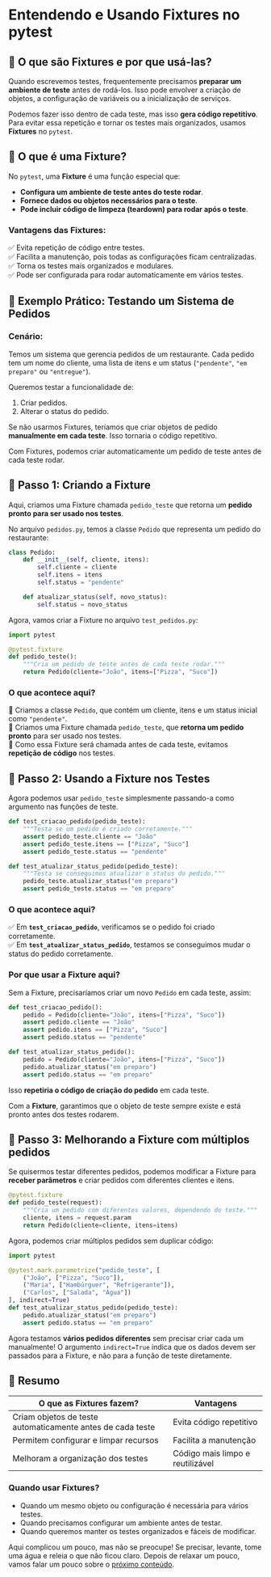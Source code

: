 # Entendendo e Usando Fixtures no pytest

## 📌 **O que são Fixtures e por que usá-las?**  

Quando escrevemos testes, frequentemente precisamos **preparar um ambiente de teste** antes de rodá-los. Isso pode envolver a criação de objetos, a configuração de variáveis ou a inicialização de serviços.  

Podemos fazer isso dentro de cada teste, mas isso **gera código repetitivo**. Para evitar essa repetição e tornar os testes mais organizados, usamos **Fixtures** no `pytest`.  

## 🔹 **O que é uma Fixture?**  

No `pytest`, uma **Fixture** é uma função especial que:  
- **Configura um ambiente de teste antes do teste rodar**.  
- **Fornece dados ou objetos necessários para o teste**.  
- **Pode incluir código de limpeza (teardown) para rodar após o teste**.  

### **Vantagens das Fixtures:**  
✅ Evita repetição de código entre testes.  
✅ Facilita a manutenção, pois todas as configurações ficam centralizadas.  
✅ Torna os testes mais organizados e modulares.  
✅ Pode ser configurada para rodar automaticamente em vários testes.  

## 📌 **Exemplo Prático: Testando um Sistema de Pedidos**  

### **Cenário:**  
Temos um sistema que gerencia pedidos de um restaurante. Cada pedido tem um nome do cliente, uma lista de itens e um status (`"pendente"`, `"em preparo"` ou `"entregue"`).  

Queremos testar a funcionalidade de:  
1. Criar pedidos.  
2. Alterar o status do pedido.  

Se não usarmos Fixtures, teríamos que criar objetos de pedido **manualmente em cada teste**. Isso tornaria o código repetitivo.  

Com Fixtures, podemos criar automaticamente um pedido de teste antes de cada teste rodar.  


## 🔹 **Passo 1: Criando a Fixture**  
Aqui, criamos uma Fixture chamada `pedido_teste` que retorna um **pedido pronto para ser usado nos testes**.

No arquivo `pedidos.py`, temos a classe `Pedido` que representa um pedido do restaurante:
```python
class Pedido:
    def __init__(self, cliente, itens):
        self.cliente = cliente
        self.itens = itens
        self.status = "pendente"

    def atualizar_status(self, novo_status):
        self.status = novo_status
```

Agora, vamos criar a Fixture no arquivo `test_pedidos.py`:

```python
import pytest

@pytest.fixture
def pedido_teste():
    """Cria um pedido de teste antes de cada teste rodar."""
    return Pedido(cliente="João", itens=["Pizza", "Suco"])
```

### **O que acontece aqui?**  
🔹 Criamos a classe `Pedido`, que contém um cliente, itens e um status inicial como `"pendente"`.  
🔹 Criamos uma Fixture chamada `pedido_teste`, que **retorna um pedido pronto** para ser usado nos testes.  
🔹 Como essa Fixture será chamada antes de cada teste, evitamos **repetição de código** nos testes.  


## 🔹 **Passo 2: Usando a Fixture nos Testes**  
Agora podemos usar `pedido_teste` simplesmente passando-a como argumento nas funções de teste.

```python
def test_criacao_pedido(pedido_teste):
    """Testa se um pedido é criado corretamente."""
    assert pedido_teste.cliente == "João"
    assert pedido_teste.itens == ["Pizza", "Suco"]
    assert pedido_teste.status == "pendente"

def test_atualizar_status_pedido(pedido_teste):
    """Testa se conseguimos atualizar o status do pedido."""
    pedido_teste.atualizar_status("em preparo")
    assert pedido_teste.status == "em preparo"
```

### **O que acontece aqui?**  
✅ Em **`test_criacao_pedido`**, verificamos se o pedido foi criado corretamente.  
✅ Em **`test_atualizar_status_pedido`**, testamos se conseguimos mudar o status do pedido corretamente.  

### **Por que usar a Fixture aqui?**  
Sem a Fixture, precisaríamos criar um novo `Pedido` em cada teste, assim:  

```python
def test_criacao_pedido():
    pedido = Pedido(cliente="João", itens=["Pizza", "Suco"])
    assert pedido.cliente == "João"
    assert pedido.itens == ["Pizza", "Suco"]
    assert pedido.status == "pendente"

def test_atualizar_status_pedido():
    pedido = Pedido(cliente="João", itens=["Pizza", "Suco"])
    pedido.atualizar_status("em preparo")
    assert pedido.status == "em preparo"
```

Isso **repetiria o código de criação do pedido** em cada teste.  

Com a **Fixture**, garantimos que o objeto de teste sempre existe e está pronto antes dos testes rodarem.  


## 📌 **Passo 3: Melhorando a Fixture com múltiplos pedidos**  
Se quisermos testar diferentes pedidos, podemos modificar a Fixture para **receber parâmetros** e criar pedidos com diferentes clientes e itens.  

```python
@pytest.fixture
def pedido_teste(request):
    """Cria um pedido com diferentes valores, dependendo do teste."""
    cliente, itens = request.param
    return Pedido(cliente=cliente, itens=itens)
```

Agora, podemos criar múltiplos pedidos sem duplicar código:  

```python
import pytest

@pytest.mark.parametrize("pedido_teste", [
    ("João", ["Pizza", "Suco"]),
    ("Maria", ["Hambúrguer", "Refrigerante"]),
    ("Carlos", ["Salada", "Água"])
], indirect=True)
def test_atualizar_status_pedido(pedido_teste):
    pedido.atualizar_status("em preparo")
    assert pedido.status == "em preparo"
```

Agora testamos **vários pedidos diferentes** sem precisar criar cada um manualmente! O argumento `indirect=True` indica que os dados devem ser passados para a Fixture, e não para a função de teste diretamente.


## 🔹 **Resumo**
| **O que as Fixtures fazem?** | **Vantagens** |
|------------------------------|--------------|
| Criam objetos de teste automaticamente antes de cada teste | Evita código repetitivo |
| Permitem configurar e limpar recursos | Facilita a manutenção |
| Melhoram a organização dos testes | Código mais limpo e reutilizável |

### **Quando usar Fixtures?**  
- Quando um mesmo objeto ou configuração é necessária para vários testes.  
- Quando precisamos configurar um ambiente antes de testar.  
- Quando queremos manter os testes organizados e fáceis de modificar.  

Aqui complicou um pouco, mas não se preocupe! Se precisar, levante, tome uma água e releia o que não ficou claro. Depois de relaxar um pouco, vamos falar um pouco sobre o [próximo conteúdo](5-mocks.md).